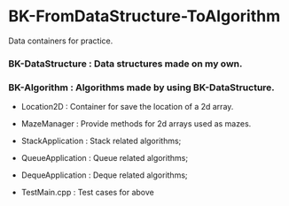 # BK-FromDataStructure-ToAlgorithm
Data containers for practice.

### BK-DataStructure : Data structures made on my own.

### BK-Algorithm : Algorithms made by using BK-DataStructure.
* Location2D : Container for save the location of a 2d array.
* MazeManager : Provide methods for 2d arrays used as mazes.
* StackApplication : Stack related algorithms;
* QueueApplication : Queue related algorithms;
* DequeApplication : Deque related algorithms;

* TestMain.cpp : Test cases for above
